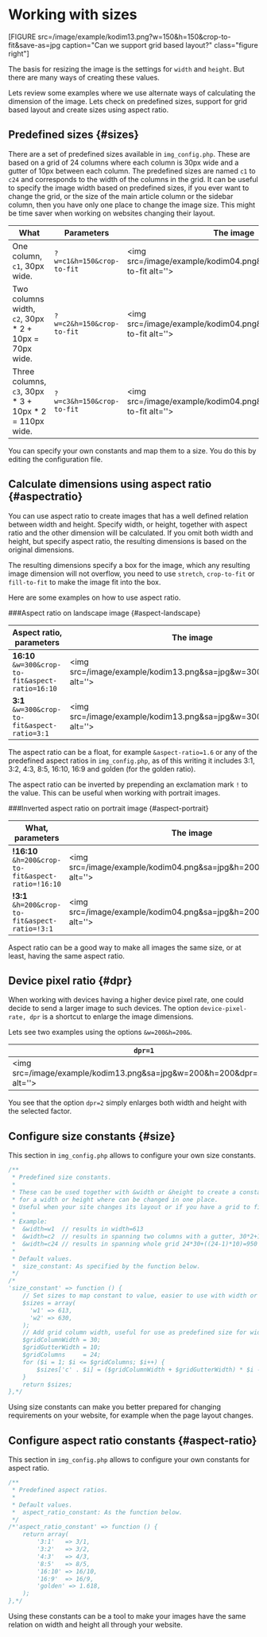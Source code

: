 Working with sizes
======================================

[FIGURE src=/image/example/kodim13.png?w=150&h=150&crop-to-fit&save-as=jpg caption="Can we support grid based layout?" class="figure right"]

The basis for resizing the image is the settings for `width` and `height`. But there are many ways of creating these values.

Lets review some examples where we use alternate ways of calculating the dimension of the image. Lets check on predefined sizes, support for grid based layout and create sizes using aspect ratio.



Predefined sizes {#sizes}
-------------------------------------------------

There are a set of predefined sizes available in `img_config.php`. These are based on a grid of 24 columns where each column is 30px wide and a gutter of 10px between each column. The predefined sizes are named `c1` to `c24` and corresponds to the width of the columns in the grid. It can be useful to specify the image width based on predefined sizes, if you ever want to change the grid, or the size of the main article column or the sidebar column, then you have only one place to change the image size. This might be time saver when working on websites changing their layout.


| What         | Parameters                | The image           |
|--------------|---------------------------|---------------------|
| One column, `c1`, 30px wide.       | `?w=c1&h=150&crop-to-fit` | <img src=/image/example/kodim04.png&w=c1&h=150&crop-to-fit alt=''> |
| Two columns width, `c2`, 30px * 2 + 10px = 70px wide. | `?w=c2&h=150&crop-to-fit` | <img src=/image/example/kodim04.png&w=c2&h=150&crop-to-fit alt=''> |
| Three columns, `c3`, 30px * 3 + 10px * 2 = 110px wide.     | `?w=c3&h=150&crop-to-fit` | <img src=/image/example/kodim04.png&w=c3&h=150&crop-to-fit alt=''> |

You can specify your own constants and map them to a size. You do this by editing the configuration file.



Calculate dimensions using aspect ratio {#aspectratio}
-------------------------------------------------

You can use aspect ratio to create images that has a well defined relation between width and height. Specify width, or height, together with aspect ratio and the other dimension will be calculated. If you omit both width and height, but specify aspect ratio, the resulting dimensions is based on the original dimensions.

The resulting dimensions specify a box for the image, which any resulting image dimension will not overflow, you need to use `stretch`, `crop-to-fit` or `fill-to-fit` to make the image fit into the box.

Here are some examples on how to use aspect ratio.



###Aspect ratio on landscape image {#aspect-landscape}

| Aspect ratio, parameters          | The image           |
|-----------------------------------|---------------------|
| **16:10**<br>`&w=300&crop-to-fit&aspect-ratio=16:10` | <img src=/image/example/kodim13.png&sa=jpg&w=300&ar=16:10&cf alt=''> |
| **3:1**<br>`&w=300&crop-to-fit&aspect-ratio=3:1` | <img src=/image/example/kodim13.png&sa=jpg&w=300&ar=3:1&cf alt=''> |

The aspect ratio can be a float, for example `&aspect-ratio=1.6` or any of the predefined aspect ratios in `img_config.php`, as of this writing it includes 3:1, 3:2, 4:3, 8:5, 16:10, 16:9 and golden (for the golden ratio).

The aspect ratio can be inverted by prepending an exclamation mark `!` to the value. This can be useful when working with portrait images.



###Inverted aspect ratio on portrait image {#aspect-portrait}

| What, parameters          | The image           |
|---------------------------|---------------------|
| **!16:10**<br>`&h=200&crop-to-fit&aspect-ratio=!16:10` | <img src=/image/example/kodim04.png&sa=jpg&h=200&ar=!16:10&cf alt=''> |
| **!3:1**<br>`&h=200&crop-to-fit&aspect-ratio=!3:1` | <img src=/image/example/kodim04.png&sa=jpg&h=200&ar=!3:1&cf alt=''> |

Aspect ratio can be a good way to make all images the same size, or at least, having the same aspect ratio.



Device pixel ratio {#dpr}
-------------------------------------------------

When working with devices having a higher device pixel rate, one could decide to send a larger image to such devices. The option `device-pixel-rate, dpr` is a shortcut to enlarge the image dimensions.

Lets see two examples using the options `&w=200&h=200&`.

| `dpr=1`          | `dpr=2`           |
|---------------------------|---------------------|
| <img src=/image/example/kodim13.png&sa=jpg&w=200&h=200&dpr=1&cf alt=''> | <img src=/image/example/kodim13.png&sa=jpg&w=200&h=200&dpr=2&cf alt=''> |

You see that the option `dpr=2` simply enlarges both width and height with the selected factor.



Configure size constants {#size}
-----------------------------------

This section in `img_config.php` allows to configure your own size constants.

```php
/**
 * Predefined size constants.
 *
 * These can be used together with &width or &height to create a constant value
 * for a width or height where can be changed in one place.
 * Useful when your site changes its layout or if you have a grid to fit images into.
 *
 * Example:
 *  &width=w1  // results in width=613
 *  &width=c2  // results in spanning two columns with a gutter, 30*2+10=70
 *  &width=c24 // results in spanning whole grid 24*30+((24-1)*10)=950
 *
 * Default values.
 *  size_constant: As specified by the function below.
 */
/*
'size_constant' => function () {
    // Set sizes to map constant to value, easier to use with width or height
    $sizes = array(
      'w1' => 613,
      'w2' => 630,
    );
    // Add grid column width, useful for use as predefined size for width (or height).
    $gridColumnWidth = 30;
    $gridGutterWidth = 10;
    $gridColumns     = 24;
    for ($i = 1; $i <= $gridColumns; $i++) {
        $sizes['c' . $i] = ($gridColumnWidth + $gridGutterWidth) * $i - $gridGutterWidth;
    }
    return $sizes;
},*/
```

Using size constants can make you better prepared for changing requirements on your website, for example when the page layout changes.



Configure aspect ratio constants {#aspect-ratio}
-----------------------------------

This section in `img_config.php` allows to configure your own constants for aspect ratio.

```php
/**
 * Predefined aspect ratios.
 *
 * Default values.
 *  aspect_ratio_constant: As the function below.
 */
/*'aspect_ratio_constant' => function () {
    return array(
        '3:1'   => 3/1,
        '3:2'   => 3/2,
        '4:3'   => 4/3,
        '8:5'   => 8/5,
        '16:10' => 16/10,
        '16:9'  => 16/9,
        'golden' => 1.618,
    );
},*/
```

Using these constants can be a tool to make your images have the same relation on width and height all through your website.
